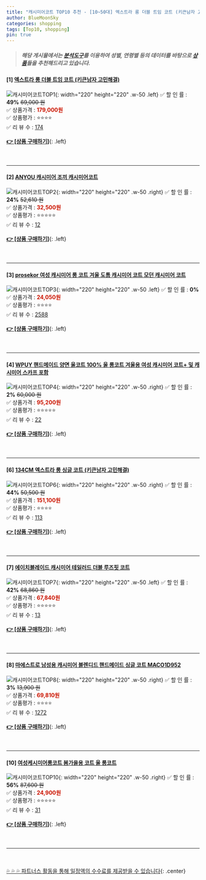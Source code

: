 ```yaml
---
title: "캐시미어코트 TOP10 추천 - [10~50대] 엑스트라 롱 더블 트임 코트 (키큰남자 고민해결)"
author: BlueMoonSky
categories: shopping
tags: [Top10, shopping]
pin: true
---
```


> ##### 해당 게시물에서는 [**분석도구**](https://itemscout.io/)를 이용하여 **성별**, **연령별** 등의 데이터를 바탕으로 [**상품**](https://link.coupang.com/a/baae76)들을 추천해드리고 있습니다.

#### [1] [엑스트라 롱 더블 트임 코트 (키큰남자 고민해결)](https://link.coupang.com/re/AFFSDP?lptag=AF5964186&subid=bluemoonsky6999&pageKey=6903998062&traceid=V0-153&itemId=16613961531&vendorItemId=83798697039)
![캐시미어코트TOP1](https://thumbnail6.coupangcdn.com/thumbnails/remote/230x230ex/image/vendor_inventory/cd04/d0145a877acd65767b84dd7baf2008c5923aeb3b1227f0fdcd411ffcc005.jpg){: width="220" height="220" .w-50 .left}
✅ 할 인 률 : **49%** ~~<del class="base-price"> 69,000  </del>원~~<br>
✅ 상품가격 : <span style="color:#cb1400"> **179,000원** </span><br>
✅ 상품평가 : ⭐⭐⭐⭐<br>
✅ 리 뷰 수 : [174](https://link.coupang.com/re/AFFSDP?lptag=AF5964186&subid=bluemoonsky6999&pageKey=6903998062&traceid=V0-153&itemId=16613961531&vendorItemId=83798697039)<br>
<br>
[**👉  [상품 구매하기]**](https://link.coupang.com/re/AFFSDP?lptag=AF5964186&subid=bluemoonsky6999&pageKey=6903998062&traceid=V0-153&itemId=16613961531&vendorItemId=83798697039){: .left}
<br>
<br>
<br>

***

#### [2] [ANYOU 캐시미어 조끼 캐시미어코트](https://link.coupang.com/re/AFFSDP?lptag=AF5964186&subid=bluemoonsky6999&pageKey=7602175300&traceid=V0-153&itemId=20113102329&vendorItemId=87207820978)
![캐시미어코트TOP2](https://thumbnail10.coupangcdn.com/thumbnails/remote/230x230ex/image/vendor_inventory/c98e/62ebce7ac31d7a592f7bb3147005ad06df165f5739ac4151fa5cdc81fbe8.jpg){: width="220" height="220" .w-50 .right}
✅ 할 인 률 : **24%** ~~<del class="base-price"> 52,610  </del>원~~<br>
✅ 상품가격 : <span style="color:#cb1400"> **32,500원** </span><br>
✅ 상품평가 : ⭐⭐⭐⭐⭐<br>
✅ 리 뷰 수 : [12](https://link.coupang.com/re/AFFSDP?lptag=AF5964186&subid=bluemoonsky6999&pageKey=7602175300&traceid=V0-153&itemId=20113102329&vendorItemId=87207820978)<br>
<br>
[**👉  [상품 구매하기]**](https://link.coupang.com/re/AFFSDP?lptag=AF5964186&subid=bluemoonsky6999&pageKey=7602175300&traceid=V0-153&itemId=20113102329&vendorItemId=87207820978){: .left}
<br>
<br>
<br>

***

#### [3] [prosekor 여성 캐시미어 롱 코트 겨울 도톰 캐시미어 코트 모던 캐시미어 코트](https://link.coupang.com/re/AFFSDP?lptag=AF5964186&subid=bluemoonsky6999&pageKey=7045644768&traceid=V0-153&itemId=17435650338&vendorItemId=87245996132)
![캐시미어코트TOP3](https://thumbnail9.coupangcdn.com/thumbnails/remote/230x230ex/image/vendor_inventory/7fc6/2c1af18cae163c3561f81eee245efabb8bcb35cecf98799f8df11422f5eb.png){: width="220" height="220" .w-50 .left}
✅ 할 인 률 : **0%** <br>
✅ 상품가격 : <span style="color:#cb1400"> **24,050원** </span><br>
✅ 상품평가 : ⭐⭐⭐⭐<br>
✅ 리 뷰 수 : [2588](https://link.coupang.com/re/AFFSDP?lptag=AF5964186&subid=bluemoonsky6999&pageKey=7045644768&traceid=V0-153&itemId=17435650338&vendorItemId=87245996132)<br>
<br>
[**👉  [상품 구매하기]**](https://link.coupang.com/re/AFFSDP?lptag=AF5964186&subid=bluemoonsky6999&pageKey=7045644768&traceid=V0-153&itemId=17435650338&vendorItemId=87245996132){: .left}
<br>
<br>
<br>

***

#### [4] [WPUY 핸드메이드 양면 울코트 100% 울 롱코트 겨울용 여성 캐시미어 코트+ 및 캐시미어 스카프 포함](https://link.coupang.com/re/AFFSDP?lptag=AF5964186&subid=bluemoonsky6999&pageKey=7585538422&traceid=V0-153&itemId=20033384838&vendorItemId=87129887644)
![캐시미어코트TOP4](https://thumbnail9.coupangcdn.com/thumbnails/remote/230x230ex/image/vendor_inventory/63fe/f5e3b1b1e17f5c263024a6e43cd273e719b01bebffe3716760a2cc72b04e.jpg){: width="220" height="220" .w-50 .right}
✅ 할 인 률 : **2%** ~~<del class="base-price"> 60,000  </del>원~~<br>
✅ 상품가격 : <span style="color:#cb1400"> **95,200원** </span><br>
✅ 상품평가 : ⭐⭐⭐⭐⭐<br>
✅ 리 뷰 수 : [22](https://link.coupang.com/re/AFFSDP?lptag=AF5964186&subid=bluemoonsky6999&pageKey=7585538422&traceid=V0-153&itemId=20033384838&vendorItemId=87129887644)<br>
<br>
[**👉  [상품 구매하기]**](https://link.coupang.com/re/AFFSDP?lptag=AF5964186&subid=bluemoonsky6999&pageKey=7585538422&traceid=V0-153&itemId=20033384838&vendorItemId=87129887644){: .left}
<br>
<br>
<br>

***

#### [6] [134CM 엑스트라 롱 싱글 코트 (키큰남자 고민해결)](https://link.coupang.com/re/AFFSDP?lptag=AF5964186&subid=bluemoonsky6999&pageKey=6961108553&traceid=V0-153&itemId=16946793717&vendorItemId=84124238872)
![캐시미어코트TOP6](https://thumbnail6.coupangcdn.com/thumbnails/remote/230x230ex/image/vendor_inventory/d8b2/5bb4f7a536d47be5e818343060a5ad4c8dc8d30541c3c95ef7b291d48059.jpg){: width="220" height="220" .w-50 .right}
✅ 할 인 률 : **44%** ~~<del class="base-price"> 50,500  </del>원~~<br>
✅ 상품가격 : <span style="color:#cb1400"> **151,100원** </span><br>
✅ 상품평가 : ⭐⭐⭐⭐<br>
✅ 리 뷰 수 : [113](https://link.coupang.com/re/AFFSDP?lptag=AF5964186&subid=bluemoonsky6999&pageKey=6961108553&traceid=V0-153&itemId=16946793717&vendorItemId=84124238872)<br>
<br>
[**👉  [상품 구매하기]**](https://link.coupang.com/re/AFFSDP?lptag=AF5964186&subid=bluemoonsky6999&pageKey=6961108553&traceid=V0-153&itemId=16946793717&vendorItemId=84124238872){: .left}
<br>
<br>
<br>

***

#### [7] [에이치블레이드 캐시미어 테일러드 더블 루즈핏 코트](https://link.coupang.com/re/AFFSDP?lptag=AF5964186&subid=bluemoonsky6999&pageKey=4506812922&traceid=V0-153&itemId=5416979468&vendorItemId=72119861513)
![캐시미어코트TOP7](https://thumbnail7.coupangcdn.com/thumbnails/remote/230x230ex/image/retail/images/7481320773777-9ef53621-19e5-41bd-9f7c-df8b6dafb1bb.jpg){: width="220" height="220" .w-50 .left}
✅ 할 인 률 : **42%** ~~<del class="base-price"> 68,860  </del>원~~<br>
✅ 상품가격 : <span style="color:#cb1400"> **67,840원** </span><br>
✅ 상품평가 : ⭐⭐⭐⭐⭐<br>
✅ 리 뷰 수 : [13](https://link.coupang.com/re/AFFSDP?lptag=AF5964186&subid=bluemoonsky6999&pageKey=4506812922&traceid=V0-153&itemId=5416979468&vendorItemId=72119861513)<br>
<br>
[**👉  [상품 구매하기]**](https://link.coupang.com/re/AFFSDP?lptag=AF5964186&subid=bluemoonsky6999&pageKey=4506812922&traceid=V0-153&itemId=5416979468&vendorItemId=72119861513){: .left}
<br>
<br>
<br>

***

#### [8] [마에스트로 남성용 캐시미어 블렌디드 핸드메이드 싱글 코트 MACO1D952](https://link.coupang.com/re/AFFSDP?lptag=AF5964186&subid=bluemoonsky6999&pageKey=6126526166&traceid=V0-153&itemId=11651645795&vendorItemId=78926080839)
![캐시미어코트TOP8](https://thumbnail8.coupangcdn.com/thumbnails/remote/230x230ex/image/rs_quotation_api/srlhofv8/a099e400e7bd4c94aead7f21b23def84.jpg){: width="220" height="220" .w-50 .right}
✅ 할 인 률 : **3%** ~~<del class="base-price"> 13,900  </del>원~~<br>
✅ 상품가격 : <span style="color:#cb1400"> **69,810원** </span><br>
✅ 상품평가 : ⭐⭐⭐⭐<br>
✅ 리 뷰 수 : [1272](https://link.coupang.com/re/AFFSDP?lptag=AF5964186&subid=bluemoonsky6999&pageKey=6126526166&traceid=V0-153&itemId=11651645795&vendorItemId=78926080839)<br>
<br>
[**👉  [상품 구매하기]**](https://link.coupang.com/re/AFFSDP?lptag=AF5964186&subid=bluemoonsky6999&pageKey=6126526166&traceid=V0-153&itemId=11651645795&vendorItemId=78926080839){: .left}
<br>
<br>
<br>

***

#### [10] [여성케시미어롱코트 봄가을용 코트 울 롱코트](https://link.coupang.com/re/AFFSDP?lptag=AF5964186&subid=bluemoonsky6999&pageKey=7049853926&traceid=V0-153&itemId=17453506265&vendorItemId=84621762330)
![캐시미어코트TOP10](https://thumbnail7.coupangcdn.com/thumbnails/remote/230x230ex/image/vendor_inventory/db6e/724072b4af9bb229a6ffea3c9bd88cbf7d68348da69337dcd45f253cdde8.jpg){: width="220" height="220" .w-50 .right}
✅ 할 인 률 : **56%** ~~<del class="base-price"> 87,600  </del>원~~<br>
✅ 상품가격 : <span style="color:#cb1400"> **24,900원** </span><br>
✅ 상품평가 : ⭐⭐⭐⭐⭐<br>
✅ 리 뷰 수 : [31](https://link.coupang.com/re/AFFSDP?lptag=AF5964186&subid=bluemoonsky6999&pageKey=7049853926&traceid=V0-153&itemId=17453506265&vendorItemId=84621762330)<br>
<br>
[**👉  [상품 구매하기]**](https://link.coupang.com/re/AFFSDP?lptag=AF5964186&subid=bluemoonsky6999&pageKey=7049853926&traceid=V0-153&itemId=17453506265&vendorItemId=84621762330){: .left}
<br>
<br>
<br>

***
<br><br>[💦 💦 💦 파트너스 활동을 통해 일정액의 수수료를 제공받을 수 있습니다](https://link.coupang.com/a/baae76){: .center}
